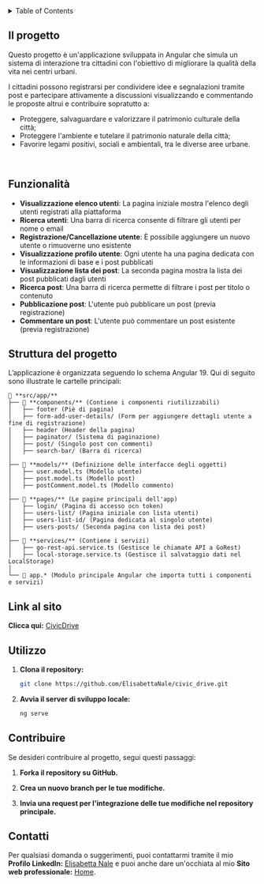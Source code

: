 <!-- TABLE OF CONTENTS -->
<details>
  <summary>Table of Contents</summary>
  <ol>
    <li><a href="#il-progetto">Il progetto: CivicDrive</a></li>
    <li><a href="#funzionalità">Funzionalità</a></li>
    <li><a href="#struttura-del-codice">Struttura del codice</a></li>
    <li><a href="#link-al-sito">Link</a></li>
    <li><a href="#utilizzo">Utilizzo</a></li>
    <li><a href="#contribuire">Contribuire</a></li>
    <li><a href="#contatti">Contatti</a></li>
  </ol>
</details>



<!-- IL PROGETTO -->
## Il progetto

Questo progetto è un'applicazione sviluppata in Angular che simula un sistema di interazione tra cittadini con l'obiettivo di migliorare
la qualità della vita nei centri urbani.<br>

I cittadini possono registrarsi per condividere idee e segnalazioni tramite post e partecipare attivamente a discussioni visualizzando e 
commentando le proposte altrui e contribuire sopratutto a:<br>

<ul>
    <li>Proteggere, salvaguardare e valorizzare il patrimonio culturale della città;</li>
    <li>Proteggere l'ambiente e tutelare il patrimonio naturale della città;</li>
    <li>Favorire legami positivi, sociali e ambientali, tra le diverse aree urbane.</li>
</ul><br>


<!-- FUNZIONALITà -->
## Funzionalità

- **Visualizzazione elenco utenti**: La pagina iniziale mostra l'elenco degli utenti registrati alla piattaforma
- **Ricerca utenti**: Una barra di ricerca consente di filtrare gli utenti per nome o email
- **Registrazione/Cancellazione utente**: È possibile aggiungere un nuovo utente o rimuoverne uno esistente
- **Visualizzazione profilo utente**: Ogni utente ha una pagina dedicata con le informazioni di base e i post pubblicati
- **Visualizzazione lista dei post**: La seconda pagina mostra la lista dei post pubblicati dagli utenti
- **Ricerca post**: Una barra di ricerca permette di filtrare i post per titolo o contenuto
- **Pubblicazione post**: L'utente può pubblicare un post (previa registrazione)
- **Commentare un post**: L'utente può commentare un post esistente (previa registrazione)


<!-- Struttura -->
## Struttura del progetto

L’applicazione è organizzata seguendo lo schema Angular 19. Qui di seguito sono illustrate le cartelle principali:

```text
📂 **src/app/**
├── 📁 **components/** (Contiene i componenti riutilizzabili)
│   ├── footer (Piè di pagina)
│   ├── form-add-user-details/ (Form per aggiungere dettagli utente a fine di registrazione)
|   ├── header (Header della pagina)
│   ├── paginator/ (Sistema di paginazione)
│   ├── post/ (Singolo post con commenti)
│   ├── search-bar/ (Barra di ricerca)
│   
├── 📁 **models/** (Definizione delle interfacce degli oggetti)
│   ├── user.model.ts (Modello utente)
│   ├── post.model.ts (Modello post)
│   ├── postComment.model.ts (Modello commento)
│
├── 📁 **pages/** (Le pagine principali dell'app)
│   ├── login/ (Pagina di accesso ocn token)
│   ├── users-list/ (Pagina iniziale con lista utenti)
│   ├── users-list-id/ (Pagina dedicata al singolo utente)
│   ├── users-posts/ (Seconda pagina con lista dei post)
│   
├── 📁 **services/** (Contiene i servizi)
│   ├── go-rest-api.service.ts (Gestisce le chiamate API a GoRest)
│   ├── local-storage.service.ts (Gestisce il salvataggio dati nel LocalStorage)
│
└── 📜 app.* (Modulo principale Angular che importa tutti i componenti e servizi)
```

<!-- LINK -->
## Link al sito 

**Clicca qui:** [CivicDrive](https://civicdrive.netlify.app/)


<!-- UTILIZZO -->
## Utilizzo

1. **Clona il repository:**
    ```bash
    git clone https://github.com/ElisabettaNale/civic_drive.git
    ```
2. **Avvia il server di sviluppo locale:**
    ```bash
    ng serve
    ```


<!-- CONTRIBUIRE -->
## Contribuire

Se desideri contribuire al progetto, segui questi passaggi: 

1. **Forka il repository su GitHub.**

2. **Crea un nuovo branch per le tue modifiche.**

3. **Invia una request per l'integrazione delle tue modifiche nel repository principale.**


<!-- CONTATTI -->
## Contatti

Per qualsiasi domanda o suggerimenti, puoi contattarmi tramite il mio **Profilo LinkedIn:** [Elisabetta Nale](https://www.linkedin.com/in/elisabetta-nale/)
e puoi anche dare un'occhiata al mio **Sito web professionale:** [Home](https://elisabettanale.github.io/index.html).